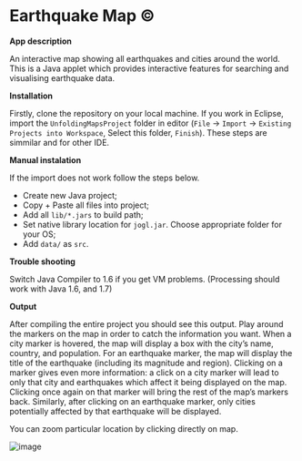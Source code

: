# Earthquake Map ©

**App description**

An interactive map showing all earthquakes and cities around the world. This is a Java applet which provides interactive features for searching and visualising earthquake data. 

**Installation**

Firstly, clone the repository on your local machine. If you work in Eclipse, import the ```UnfoldingMapsProject``` folder in editor (```File``` -> ```Import``` -> ```Existing Projects into Workspace```, Select this folder, ```Finish```). 
These steps are simmilar and for other IDE.

**Manual instalation**

If the import does not work follow the steps below.

- Create new Java project;
- Copy + Paste all files into project;
- Add all ```lib/*.jars``` to build path;
- Set native library location for ```jogl.jar```. Choose appropriate folder for your OS;
- Add ```data/``` as ```src```.

**Trouble shooting**

Switch Java Compiler to 1.6 if you get VM problems. (Processing should work with Java 1.6, and 1.7)


**Output**

After compiling the entire project you should see this output. Play around the markers on the map in order to catch the information you want. 
When a city marker is hovered, the map will display a box with the city’s name, country, and population. For an earthquake marker, the map will display the title of the earthquake (including its magnitude and region).  Clicking on a marker gives even more information: a click on a city marker will lead to only that city and earthquakes which affect it being displayed on the map.  Clicking once again on that marker will bring the rest of the map’s markers back.  Similarly, after clicking on an earthquake marker, only cities potentially affected by that earthquake will be displayed. 

You can zoom particular location by clicking directly on map.

![image](https://user-images.githubusercontent.com/92053176/165777253-b5ba4ea2-44af-45d3-b155-6cdc21d78dd7.png)

